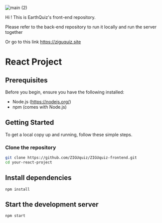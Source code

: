 
![main (2)](https://github.com/ZIGUquiz/ZIGUquiz-frontend/assets/89975936/1129c0eb-c4dc-401c-a5f4-94de5cf531c5)

Hi ! This is EarthQuiz's front-end repository. 

Please refer to the back-end repository to run it locally and run the server together

Or go to this link https://ziguquiz.site

# React Project
## Prerequisites

Before you begin, ensure you have the following installed:
- Node.js (https://nodejs.org/)
- npm (comes with Node.js)

## Getting Started

To get a local copy up and running, follow these simple steps.

### Clone the repository

```bash
git clone https://github.com/ZIGUquiz/ZIGUquiz-frontend.git
cd your-react-project
```
## Install dependencies
```npm install```
## Start the development server
```npm start```
